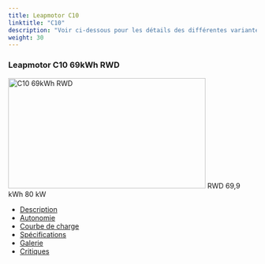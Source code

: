 ```yaml
---
title: Leapmotor C10
linktitle: "C10"
description: "Voir ci-dessous pour les détails des différentes variantes de Leapmotor C10"
weight: 30
---
```

<!-- markdownlint-disable MD033 -->
<!-- markdownlint-disable MD010 -->
<div class="container p-3 mb-4 bg-body-tertiary rounded border">
<h3>Leapmotor C10 69kWh RWD</h3>
	<div class="row">
		<div class="col col-12 col-md-6">
			<a href="c10_69kwh_rwd/"><img src="https://media.evkx.net/multimedia/models/leapmotor/c10/c10_69kwh_rwd/main_1_xst.jpg" class="img-fluid" width="400px" height="224px" alt="C10 69kWh RWD" ></a>
<i class="bi bi-record2-fill"></i> RWD <i class="bi bi-battery-full"></i> 69,9 kWh <i class="bi bi-ev-station"></i> 80 kW 
		</div>
		<div class="col col-12 col-md-6">
			<ul class="list-group list-group-flush">
				<li class="list-group-item list-group-item-action"><a href="c10_69kwh_rwd/" class="text-decoration-none text-black"><i class="bi-car-front"></i> Description</a></li>
				<li class="list-group-item list-group-item-action"><a href="c10_69kwh_rwd/rangeandconsumption/" class="text-decoration-none text-black" ><i class="bi-file-earmark-bar-graph"></i> Autonomie</a></li>
				<li class="list-group-item list-group-item-action"><a href="c10_69kwh_rwd/chargingcurve/" class="text-decoration-none text-black" ><i class="bi-battery-charging"></i> Courbe de charge</a></li>
				<li class="list-group-item list-group-item-action"><a href="c10_69kwh_rwd/specifications/" class="text-decoration-none text-black" ><i class="bi-layout-text-sidebar-reverse"></i> Spécifications</a></li>
				<li class="list-group-item list-group-item-action"><a href="c10_69kwh_rwd/gallery/" class="text-decoration-none text-black" ><i class="bi-images"></i> Galerie</a></li>
				<li class="list-group-item list-group-item-action"><a href="c10_69kwh_rwd/reviews/" class="text-decoration-none text-black" ><i class="bi-person-video2"></i> Critiques</a></li>
			</ul>
		</div>
	</div>
</div>
